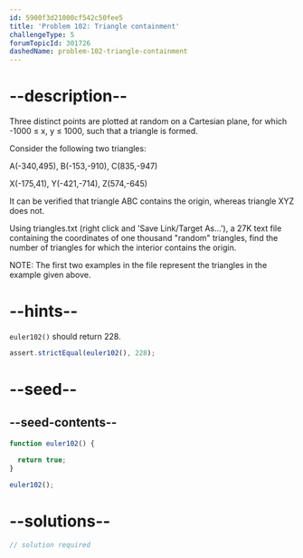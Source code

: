 ```yaml
---
id: 5900f3d21000cf542c50fee5
title: 'Problem 102: Triangle containment'
challengeType: 5
forumTopicId: 301726
dashedName: problem-102-triangle-containment
---
```


# --description--

Three distinct points are plotted at random on a Cartesian plane, for which -1000 ≤ x, y ≤ 1000, such that a triangle is formed.

Consider the following two triangles:

A(-340,495), B(-153,-910), C(835,-947)

X(-175,41), Y(-421,-714), Z(574,-645)

It can be verified that triangle ABC contains the origin, whereas triangle XYZ does not.

Using triangles.txt (right click and 'Save Link/Target As...'), a 27K text file containing the coordinates of one thousand "random" triangles, find the number of triangles for which the interior contains the origin.

NOTE: The first two examples in the file represent the triangles in the example given above.

# --hints--

`euler102()` should return 228.

```js
assert.strictEqual(euler102(), 228);
```

# --seed--

## --seed-contents--

```js
function euler102() {

  return true;
}

euler102();
```

# --solutions--

```js
// solution required
```